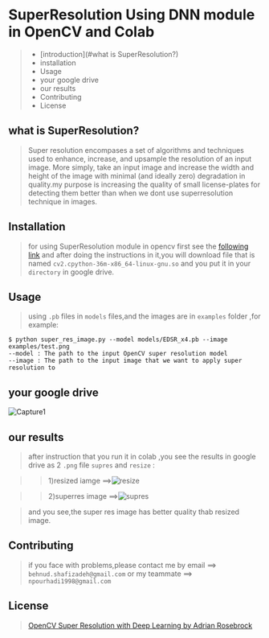 # SuperResolution Using DNN module in OpenCV and Colab
>* [introduction](#what is SuperResolution?)
>* installation
>* Usage
>* your google drive
>* our results
>* Contributing
>* License

## what is SuperResolution?
>Super resolution encompases a set of algorithms and techniques used to enhance, increase, and upsample the resolution of an input image. More simply, take an input image and increase the width and height of the image with minimal (and ideally zero) degradation in quality.my purpose is increasing the quality of small license-plates for detecting them better than when we dont use superresolution technique in images.

## Installation
>for using SuperResolution module in opencv first see the [following link](https://towardsdatascience.com/how-to-use-opencv-with-gpu-on-colab-25594379945f) and after doing the instructions in it,you will download file that is named `cv2.cpython-36m-x86_64-linux-gnu.so` and you put it in your  `directory` in google drive.

## Usage
>using `.pb` files in `models` files,and the images are in `examples` folder ,for example:
```
$ python super_res_image.py --model models/EDSR_x4.pb --image examples/test.png
--model : The path to the input OpenCV super resolution model
--image : The path to the input image that we want to apply super resolution to
```
## your google drive
![Capture1](https://user-images.githubusercontent.com/53394692/103211182-bcc6f700-491c-11eb-8203-961c03a19330.PNG)
## our results
>after instruction that you run it in colab ,you see the results in google drive as 2 `.png` file `supres` and `resize` :

>>1)resized iamge ==>![resize](https://user-images.githubusercontent.com/53394692/103211709-301d3880-491e-11eb-99b7-85a9ce300e7b.png)

>>2)superres image ==>![supres](https://user-images.githubusercontent.com/53394692/103211713-314e6580-491e-11eb-9fc3-0b63c2542a67.png)

>and you see,the super res image has better quality thab resized image.

## Contributing
>if you face with problems,please contact me by email ==> `behnud.shafizadeh@gmail.com` or my teammate ==> `npourhadi1998@gmail.com`

## License
>[OpenCV Super Resolution with Deep Learning by Adrian Rosebrock](https://www.pyimagesearch.com/2020/11/09/opencv-super-resolution-with-deep-learning/)
